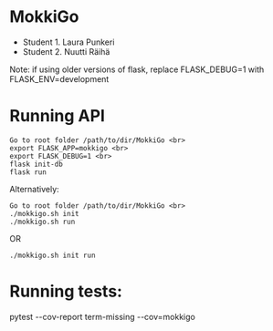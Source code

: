 # MokkiGo

* Student 1. Laura Punkeri
* Student 2. Nuutti Räihä

Note: if using older versions of flask, replace FLASK_DEBUG=1 with FLASK_ENV=development

# Running API

	Go to root folder /path/to/dir/MokkiGo <br>
	export FLASK_APP=mokkigo <br>
	export FLASK_DEBUG=1 <br>
	flask init-db
	flask run

Alternatively:

	Go to root folder /path/to/dir/MokkiGo <br>
	./mokkigo.sh init
	./mokkigo.sh run

OR

	./mokkigo.sh init run

# Running tests:
pytest --cov-report term-missing --cov=mokkigo




